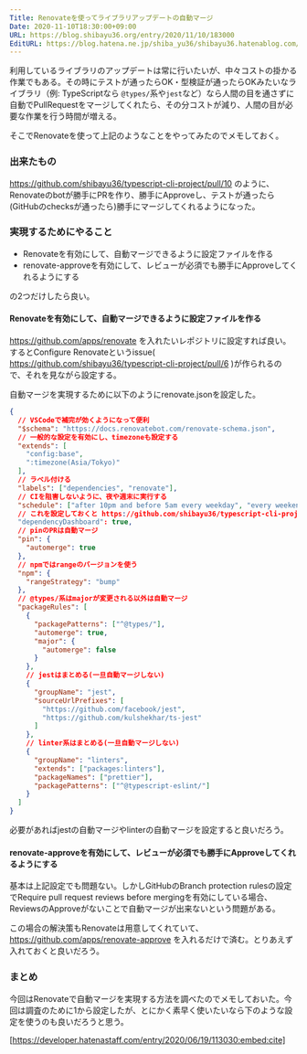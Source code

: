 ```yaml
---
Title: Renovateを使ってライブラリアップデートの自動マージ
Date: 2020-11-10T18:30:00+09:00
URL: https://blog.shibayu36.org/entry/2020/11/10/183000
EditURL: https://blog.hatena.ne.jp/shiba_yu36/shibayu36.hatenablog.com/atom/entry/26006613650991966
---
```


利用しているライブラリのアップデートは常に行いたいが、中々コストの掛かる作業でもある。その時にテストが通ったらOK・型検証が通ったらOKみたいなライブラリ（例: TypeScriptなら `@types/`系や`jest`など）なら人間の目を通さずに自動でPullRequestをマージしてくれたら、その分コストが減り、人間の目が必要な作業を行う時間が増える。

そこでRenovateを使って上記のようなことをやってみたのでメモしておく。

### 出来たもの
https://github.com/shibayu36/typescript-cli-project/pull/10 のように、Renovateのbotが勝手にPRを作り、勝手にApproveし、テストが通ったら(GitHubのchecksが通ったら)勝手にマージしてくれるようになった。

### 実現するためにやること
* Renovateを有効にして、自動マージできるように設定ファイルを作る
* renovate-approveを有効にして、レビューが必須でも勝手にApproveしてくれるようにする

の2つだけしたら良い。

#### Renovateを有効にして、自動マージできるように設定ファイルを作る
https://github.com/apps/renovate を入れたいレポジトリに設定すれば良い。するとConfigure Renovateというissue( https://github.com/shibayu36/typescript-cli-project/pull/6 )が作られるので、それを見ながら設定する。

自動マージを実現するために以下のようにrenovate.jsonを設定した。

```json
{
  // VSCodeで補完が効くようになって便利
  "$schema": "https://docs.renovatebot.com/renovate-schema.json",
  // 一般的な設定を有効にし、timezoneも設定する
  "extends": [
    "config:base",
    ":timezone(Asia/Tokyo)"
  ],
  // ラベル付ける
  "labels": ["dependencies", "renovate"],
  // CIを阻害しないように、夜や週末に実行する
  "schedule": ["after 10pm and before 5am every weekday", "every weekend"],
  // これを設定しておくと https://github.com/shibayu36/typescript-cli-project/issues/17 みたいなのが作られて便利
  "dependencyDashboard": true,
  // pinのPRは自動マージ
  "pin": {
    "automerge": true
  },
  // npmではrangeのバージョンを使う
  "npm": {
    "rangeStrategy": "bump"
  },
  // @types/系はmajorが変更される以外は自動マージ
  "packageRules": [
    {
      "packagePatterns": ["^@types/"],
      "automerge": true,
      "major": {
        "automerge": false
      }
    },
    // jestはまとめる(一旦自動マージしない)
    {
      "groupName": "jest",
      "sourceUrlPrefixes": [
        "https://github.com/facebook/jest",
        "https://github.com/kulshekhar/ts-jest"
      ]
    },
    // linter系はまとめる(一旦自動マージしない)
    {
      "groupName": "linters",
      "extends": ["packages:linters"],
      "packageNames": ["prettier"],
      "packagePatterns": ["^@typescript-eslint/"]
    }
  ]
}
```

必要があればjestの自動マージやlinterの自動マージを設定すると良いだろう。

#### renovate-approveを有効にして、レビューが必須でも勝手にApproveしてくれるようにする
基本は上記設定でも問題ない。しかしGitHubのBranch protection rulesの設定でRequire pull request reviews before mergingを有効にしている場合、ReviewsのApproveがないことで自動マージが出来ないという問題がある。

この場合の解決策もRenovateは用意してくれていて、https://github.com/apps/renovate-approve を入れるだけで済む。とりあえず入れておくと良いだろう。

### まとめ
今回はRenovateで自動マージを実現する方法を調べたのでメモしておいた。今回は調査のために1から設定したが、とにかく素早く使いたいなら下のような設定を使うのも良いだろうと思う。

[https://developer.hatenastaff.com/entry/2020/06/19/113030:embed:cite]
